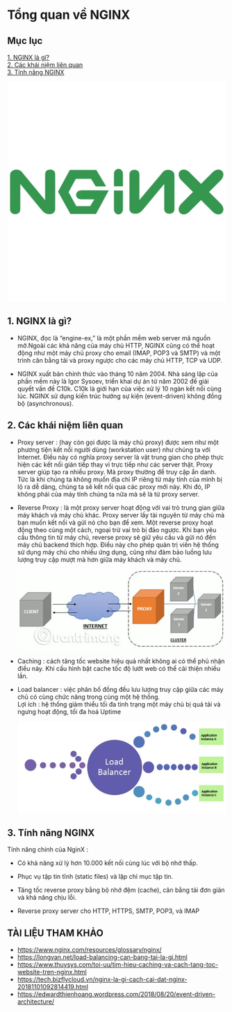 # Tổng quan về NGINX

## Mục lục
[1. NGINX là gì? ](#1)  
[2. Các khái niệm liên quan](#2)   
[3. Tính năng NGINX ](#3)  


<a name="1"></a>  

![](../images/n1.jpg)


## 1. NGINX là gì?

- NGINX, đọc là “engine-ex,”  là một phần mềm web server mã nguồn mở.Ngoài các khả năng của máy chủ HTTP, NGINX cũng có thể hoạt động như một máy chủ proxy cho email (IMAP, POP3 và SMTP) và một trình cân bằng tải và proxy ngược cho các máy chủ HTTP, TCP và UDP.

- NGINX xuất bản chính thức vào tháng 10 năm 2004. Nhà sáng lập của phần mềm này là Igor Sysoev, triển khai dự án từ năm 2002 để giải quyết vấn đề C10k. C10k là giới hạn của việc xử lý 10 ngàn kết nối cùng lúc. NGINX sử dụng kiến trúc hướng sự kiện (event-driven) không đồng bộ (asynchronous).


<a name="2"></a>

## 2. Các khái niệm liên quan

- Proxy server : (hay còn gọi được là máy chủ proxy) được xem như một phương tiện kết nối người dùng (workstation user) như chúng ta với Internet. Điều này có nghĩa proxy server là vật trung gian cho phép thực hiện các kết nối gián tiếp thay vì trực tiếp như các server thật.
Proxy server giúp tạo ra nhiều proxy. Mà proxy thường để truy cập ẩn danh. Tức là khi chúng ta không muốn địa chỉ IP riêng từ máy tính của mình bị lộ ra dễ dàng, chúng ta sẽ kết nối qua các proxy mới này. Khi đó, IP không phải của máy tính chúng ta nữa mà sẽ là từ proxy server.

- Reverse Proxy : là một proxy server hoạt động với vai trò trung gian giữa máy khách và máy chủ khác. Proxy server lấy tài nguyên từ máy chủ mà bạn muốn kết nối và gửi nó cho bạn để xem. Một reverse proxy hoạt động theo cùng một cách, ngoại trừ vai trò bị đảo ngược. Khi bạn yêu cầu thông tin từ máy chủ, reverse proxy sẽ giữ yêu cầu và gửi nó đến máy chủ backend thích hợp. Điều này cho phép quản trị viên hệ thống sử dụng máy chủ cho nhiều ứng dụng, cũng như đảm bảo luồng lưu lượng truy cập mượt mà hơn giữa máy khách và máy chủ.

   ![](../images/n2.jpg)

- Caching : cách tăng tốc website hiệu quả nhất không ai có thể phủ nhận điều này. Khi cấu hình bật cache tốc độ lướt web có thể cải thiện nhiều lần.
- Load balancer : việc phân bố đồng đều lưu lượng truy cập giữa các máy chủ có cùng chức năng trong cùng một hệ thống.   
   Lợi ích : hệ thống giảm thiểu tối đa tình trạng một máy chủ bị quá tải và ngưng hoạt động, tối đa hoá Uptime

   ![](../images/n3.jpg)

<a name="3"></a>

## 3. Tính năng NGINX

Tính năng chính của NginX :
- Có khả năng xử lý hơn 10.000 kết nối cùng lúc với bộ nhớ thấp.

- Phục vụ tập tin tĩnh (static files) và lập chỉ mục tập tin.

- Tăng tốc reverse proxy bằng bộ nhớ đệm (cache), cân bằng tải đơn giản và khả năng chịu lỗi.

- Reverse proxy server cho HTTP, HTTPS, SMTP, POP3, và IMAP


## TÀI LIỆU THAM KHẢO
- https://www.nginx.com/resources/glossary/nginx/
- https://longvan.net/load-balancing-can-bang-tai-la-gi.html
- https://www.thuysys.com/toi-uu/tim-hieu-caching-va-cach-tang-toc-website-tren-nginx.html
- https://tech.bizflycloud.vn/nginx-la-gi-cach-cai-dat-nginx-20181101092814419.html
- https://edwardthienhoang.wordpress.com/2018/08/20/event-driven-architecture/

